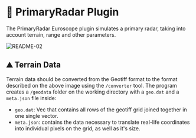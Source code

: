 # 📡 PrimaryRadar Plugin
The PrimaryRadar Euroscope plugin simulates a primary radar, taking into account terrain, range and other parameters.

![README-02](https://github.com/user-attachments/assets/28e58c7f-3d9d-4cd1-87c2-2944920439bd)


## ⛰️ Terrain Data
Terrain data should be converted from the Geotiff format to the format described on the above image using the `/converter` tool.
The program creates a `/geodata` folder on the working directory with a `geo.dat` and a `meta.json` file inside:
- `geo.dat`: Vec<u8> that contains all rows of the geotiff grid joined together in one single vector.
- `meta.json`: contains the data necessary to translate real-life coordinates into individual pixels on the grid, as well as it's size.
